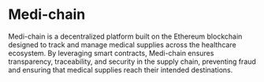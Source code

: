 # Medi-chain
Medi-chain is a decentralized platform built on the Ethereum blockchain designed to track and manage medical supplies across the healthcare ecosystem. By leveraging smart contracts, Medi-chain ensures transparency, traceability, and security in the supply chain, preventing fraud and ensuring that medical supplies reach their intended destinations.
